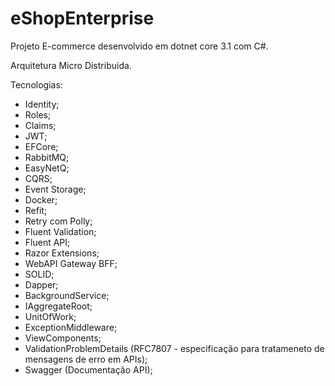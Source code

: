 # eShopEnterprise
Projeto E-commerce desenvolvido em dotnet core 3.1 com C#. 

Arquitetura Micro Distribuida.

Tecnologias:
- Identity;
- Roles;
- Claims;
- JWT;
- EFCore;
- RabbitMQ;
- EasyNetQ;
- CQRS;
- Event Storage;
- Docker;
- Refit; 
- Retry com Polly;
- Fluent Validation;
- Fluent API;
- Razor Extensions;
- WebAPI Gateway BFF;
- SOLID;
- Dapper;
- BackgroundService;
- IAggregateRoot;
- UnitOfWork;
- ExceptionMiddleware;
- ViewComponents;
- ValidationProblemDetails (RFC7807 - especificação para tratameneto de mensagens de erro em APIs);
- Swagger (Documentação API);